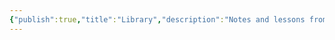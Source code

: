 ```yaml
---
{"publish":true,"title":"Library","description":"Notes and lessons from books and literature.","created":"Thursday, April 25th 2024, 6:21:16 pm","modified":"Monday, October 14th 2024, 2:22:47 am","cssclasses":"mado-heading index-page hide-date"}
---
```




